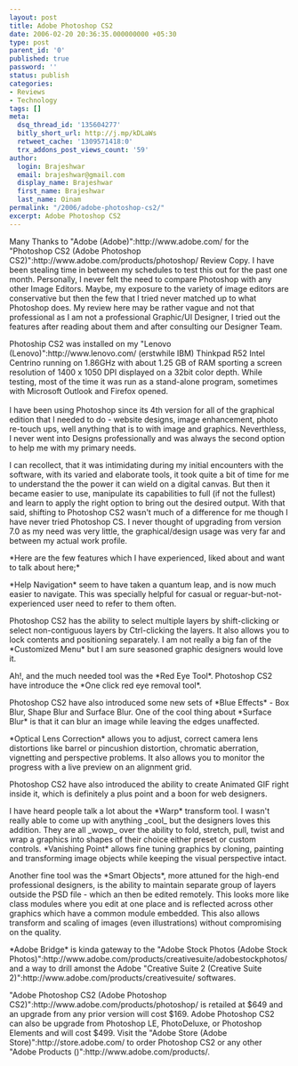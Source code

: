 ```yaml
---
layout: post
title: Adobe Photoshop CS2
date: 2006-02-20 20:36:35.000000000 +05:30
type: post
parent_id: '0'
published: true
password: ''
status: publish
categories:
- Reviews
- Technology
tags: []
meta:
  dsq_thread_id: '135604277'
  bitly_short_url: http://j.mp/kDLaWs
  retweet_cache: '1309571418:0'
  trx_addons_post_views_count: '59'
author:
  login: Brajeshwar
  email: brajeshwar@gmail.com
  display_name: Brajeshwar
  first_name: Brajeshwar
  last_name: Oinam
permalink: "/2006/adobe-photoshop-cs2/"
excerpt: Adobe Photoshop CS2
---
```

<p>Many Thanks to "Adobe (Adobe)":http://www.adobe.com/ for the "Photoshop CS2 (Adobe Photoshop CS2)":http://www.adobe.com/products/photoshop/ Review Copy. I have been stealing time in between my schedules to test this out for the past one month. Personally, I never felt the need to compare Photoshop with any other Image Editors. Maybe, my exposure to the variety of image editors are conservative but then the few that I tried never matched up to what Photoshop does. My review here may be rather vague and not that professional as I am not a professional Graphic/UI Designer, I tried out the features after reading about them and after consulting our Designer Team.</p>
<p>Photoship CS2 was installed on my "Lenovo (Lenovo)":http://www.lenovo.com/ (erstwhile IBM) Thinkpad R52 Intel Centrino running on 1.86GHz with about 1.25 GB of RAM sporting a screen resolution of 1400 x 1050 DPI displayed on a 32bit color depth. While testing, most of the time it was run as a stand-alone program, sometimes with Microsoft Outlook and Firefox opened.<br />
<br />
I have been using Photoshop since its 4th version for all of the graphical edition that I needed to do - website designs, image enhancement, photo re-touch ups, well anything that is to with image and graphics. Neverthless, I never went into Designs professionally and was always the second option to help me with my primary needs.</p>
<p>I can recollect, that it was intimidating during my initial encounters with the software, with its varied and elaborate tools, it took quite a bit of time for me to understand the the power it can wield on a digital canvas. But then it became easier to use, manipulate its capabilities to full (if not the fullest) and learn to apply the right option to bring out the desired output. With that said, shifting to Photoshop CS2 wasn't much of a difference for me though I have never tried Photoshop CS. I never thought of upgrading from version 7.0 as my need was very little, the graphical/design usage was very far and between my actual work profile.</p>
<p>*Here are the few features which I have experienced, liked about and want to talk about here;*</p>
<p>*Help Navigation* seem to have taken a quantum leap, and is now much easier to navigate. This was specially helpful for casual or reguar-but-not-experienced user need to refer to them often.</p>
<p>Photoshop CS2 has the ability to select multiple layers by shift-clicking or select non-contiguous layers by Ctrl-clicking the layers. It also allows you to lock contents and positioning separately. I am not really a big fan of the *Customized Menu* but I am sure seasoned graphic designers would love it.</p>
<p>Ah!, and the much needed tool was the *Red Eye Tool*. Photoshop CS2 have introduce the  *One click red eye removal tool*.</p>
<p>Photoshop CS2 have also introduced some new sets of *Blue Effects* - Box Blur, Shape Blur and Surface Blur. One of the cool thing about *Surface Blur* is that it can blur an image while leaving the edges unaffected.</p>
<p>*Optical Lens Correction* allows you to adjust, correct camera lens distortions like barrel or pincushion distortion, chromatic aberration, vignetting and perspective problems. It also allows you to monitor the progress with a live preview on an alignment grid.</p>
<p>Photoshop CS2 have also introduced the ability to create Animated GIF right inside it, which is definitely a plus point and a boon for web designers.</p>
<p>I have heard people talk a lot about the *Warp* transform tool. I wasn't really able to come up with anything _cool_ but the designers loves this addition. They are all _wowp_ over the ability to fold, stretch, pull, twist and wrap a graphics into shapes of their choice either preset or custom controls. *Vanishing Point* allows fine tuning graphics by cloning, painting and transforming image objects while keeping the visual perspective intact.</p>
<p>Another fine tool was the *Smart Objects*, more attuned for the high-end professional designers, is the ability to maintain separate group of layers outside the PSD file - which an then be edited remotely. This looks more like class modules where you edit at one place and is reflected across other graphics which have a common module embedded. This also allows transform and scaling of images (even illustrations) without compromising on the quality.</p>
<p>*Adobe Bridge* is kinda gateway to the "Adobe Stock Photos (Adobe Stock Photos)":http://www.adobe.com/products/creativesuite/adobestockphotos/ and a way to drill amonst the Adobe "Creative Suite 2 (Creative Suite 2)":http://www.adobe.com/products/creativesuite/ softwares.</p>
<p>"Adobe Photoshop CS2 (Adobe Photoshop CS2)":http://www.adobe.com/products/photoshop/ is retailed at $649 and an upgrade from any prior version will cost $169. Adobe Photoshop CS2 can also be upgrade from Photoshop LE, PhotoDeluxe, or Photoshop Elements and will cost $499. Visit the "Adobe Store (Adobe Store)":http://store.adobe.com/ to order Photoshop CS2 or any other "Adobe Products ()":http://www.adobe.com/products/.</p>
